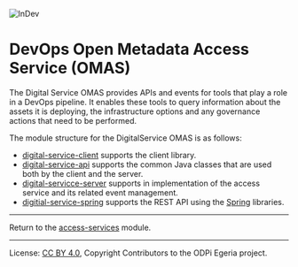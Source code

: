 <!-- SPDX-License-Identifier: CC-BY-4.0 -->
<!-- Copyright Contributors to the ODPi Egeria project. -->

![InDev](../../../open-metadata-publication/website/images/egeria-content-status-in-development.png#pagewidth)

# DevOps Open Metadata Access Service (OMAS)

The Digital Service OMAS provides APIs and events for tools that play a role in a
DevOps pipeline.  It enables these tools to query information about the assets it
is deploying, the infrastructure options and any governance actions that need
to be performed.

The module structure for the DigitalService OMAS is as follows:

* [digital-service-client](digital-service-client) supports the client library.
* [digital-service-api](digital-service-api) supports the common Java classes that are used both by the client and the server.
* [digital-servicce-server](digital-service-server) supports in implementation of the access service and its related event management.
* [digitial-service-spring](digital-service-spring) supports the REST API using the [Spring](../../../developer-resources/Spring.md) libraries.



----
Return to the [access-services](..) module.

----
License: [CC BY 4.0](https://creativecommons.org/licenses/by/4.0/),
Copyright Contributors to the ODPi Egeria project.

